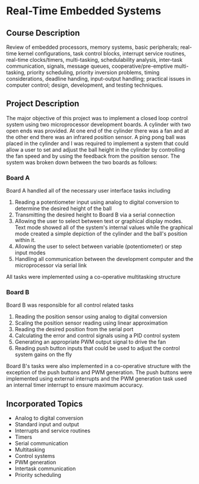 Real-Time Embedded Systems
==========================

Course Description
------------------

Review of embedded processors, memory systems, basic peripherals; real-time kernel configurations, task control blocks, interrupt service routines, real-time clocks/timers, multi-tasking, schedulability analysis, inter-task communication, signals, message queues, cooperative/pre-emptive multi-tasking, priority scheduling, priority inversion problems, timing considerations, deadline handing, input-output handling; practical issues in computer control; design, development, and testing techniques.

Project Description
-------------------

The major objective of this project was to implement a closed loop control system using two microprocessor development boards. A cylinder with two open ends was provided. At one end of the cylinder there was a fan and at the other end there was an infrared position sensor. A ping pong ball was placed in the cylinder and I was required to implement a system that could allow a user to set and adjust the ball height in the cylinder by controlling the fan speed and by using the feedback from the position sensor. The system was broken down between the two boards as follows:

### Board A

Board A handled all of the necessary user interface tasks including

1. Reading a potentiometer input using analog to digital conversion to determine the desired height of the ball
2. Transmitting the desired height to Board B via a serial connection
3. Allowing the user to select between text or graphical display modes. Text mode showed all of the system's internal values while the graphical mode created a simple depiction of the cylinder and the ball's position within it.
4. Allowing the user to select between variable (potentiometer) or step input modes
5. Handling all communication between the development computer and the microprocessor via serial link

All tasks were implemented using a co-operative multitasking structure

### Board B

Board B was responsible for all control related tasks

1. Reading the position sensor using analog to digital conversion
2. Scaling the position sensor reading using linear approximation
3. Reading the desired position from the serial port
4. Calculating the error and control signals using a PID control system
5. Generating an appropriate PWM output signal to drive the fan
6. Reading push button inputs that could be used to adjust the control system gains on the fly

Board B's tasks were also implemented in a co-operative structure with the exception of the push buttons and PWM generation. The push buttons were implemented using external interrupts and the PWM generation task used an internal timer interrupt to ensure maximum accuracy.

Incorporated Topics
-------------------

- Analog to digital conversion
- Standard input and output
- Interrupts and service routines
- Timers
- Serial communication
- Multitasking
- Control systems
- PWM generation
- Intertask communication
- Priority scheduling

